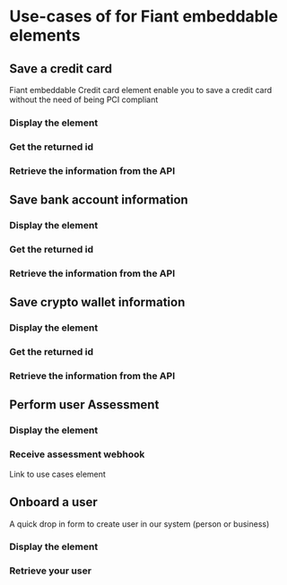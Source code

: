 # Use-cases of for Fiant embeddable elements

## Save a credit card 
Fiant embeddable Credit card element enable you to save a credit card without the need of being PCI compliant
### Display the element
### Get the returned id
### Retrieve the information from the API

## Save bank account information
### Display the element
### Get the returned id
### Retrieve the information from the API

## Save crypto wallet information
### Display the element
### Get the returned id
### Retrieve the information from the API

## Perform user Assessment
### Display the element
### Receive assessment webhook
<a>Link to use cases element</a>

## Onboard a user
A quick drop in form to create user in our system (person or business)
### Display the element
### Retrieve your user